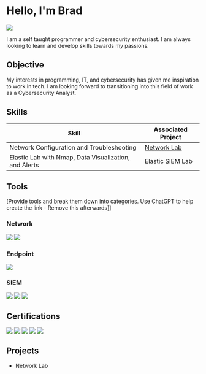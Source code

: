 # Hello, I'm Brad
<a href="https://www.linkedin.com/in/brad-han-41769b70/"><img src="https://img.shields.io/badge/-LinkedIn-0072b1?&style=for-the-badge&logo=linkedin&logoColor=white" /></a>

I am a self taught programmer and cybersecurity enthusiast. I am always looking to learn and develop skills towards my passions.

## Objective

My interests in programming, IT, and cybersecurity has given me inspiration to work in tech. I am looking forward to transitioning into this field of work as a Cybersecurity Analyst.

## Skills

| Skill                                         | Associated Project         |
|-----------------------------------------------|----------------------------|
| Network Configuration and Troubleshooting                   | <a href="https://github.com/behan101/Network-Lab/blob/main/README.md">Network Lab</a>|
| Elastic Lab with Nmap, Data Visualization, and Alerts       | <a >Elastic SIEM Lab</a>|

## Tools
[Provide tools and break them down into categories. Use ChatGPT to help create the link - Remove this afterwards]]

### Network
<div>
    <img src="https://img.shields.io/badge/-Wireshark-1679A7?&style=for-the-badge&logo=Wireshark&logoColor=white" />
    <img src="https://img.shields.io/badge/-Suricata-EF3B2D?&style=for-the-badge&logo=Suricata&logoColor=white" />
</div>

### Endpoint
<div>
    <img src="https://img.shields.io/badge/-Microsoft_Defender_for_Endpoint-00A4EF?&style=for-the-badge&logo=Microsoft&logoColor=white" />
</div>

### SIEM
<div>
    <img src="https://img.shields.io/badge/-Microsoft_Sentinel-0078D4?&style=for-the-badge&logo=Microsoft&logoColor=white" />
    <img src="https://img.shields.io/badge/-Splunk-000000?&style=for-the-badge&logo=Splunk&logoColor=white" />
    <img src="https://img.shields.io/badge/-Elastic-005571?&style=for-the-badge&logo=Elastic&logoColor=white" />
</div>

## Certifications
<div>
<img src="https://img.shields.io/badge/Google%20Cybersecurity-4285F4?style=for-the-badge&logo=google&logoColor=white" />
<img src="https://img.shields.io/badge/Programming%20with%20JavaScript-4267B2?style=for-the-badge&logo=facebook&logoColor=white" />
<img src="https://img.shields.io/badge/Introduction%20to%20Front-End%20Development-4267B2?style=for-the-badge&logo=facebook&logoColor=white" />

<img src="https://img.shields.io/badge/Responsive%20Web%20Design-4A4A4A?style=for-the-badge&logo=freecodecamp&logoColor=white" />
<img src="https://img.shields.io/badge/Business%20Analysis%20Foundations-0077B5?style=for-the-badge&logo=linkedin&logoColor=white" />
</div>

## Projects
- Network Lab
